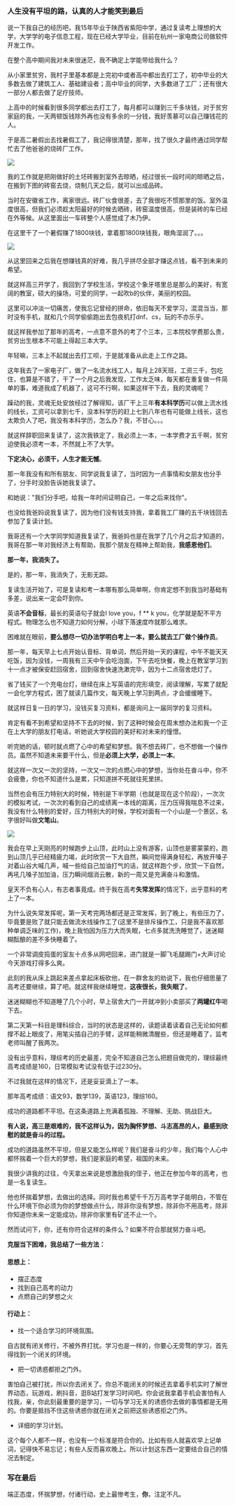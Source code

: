 ###  人生没有平坦的路，认真的人才能笑到最后

说一下我自己的经历吧，我15年毕业于陕西省紫阳中学，通过复读考上理想的大学，大学学的电子信息工程，现在已经大学毕业，目前在杭州一家电商公司做软件开发工作。

在整个高中期间我对未来很迷茫，我不确定上学能带给我什么？

从小家里贫穷，我村子里基本都是上完初中或者高中都出去打工了，初中毕业的大多数去做了建筑工人、基础建设者；高中毕业的同学，大多数进了工厂；还有很大一部分人都去做了足疗技师。

上高中的时候看到很多同学都出去打工了，每月都可以赚到三千多块钱，对于贫穷家庭的我，一天两顿饭钱除外再也没有多余的一分钱，我好羡慕可以自己赚钱花的人。

于是高二暑假出去找暑假工了，我记得很清楚，那年，找了很久才最终通过同学帮忙去了他爸爸的烧砖厂工作。

![](https://tva1.sinaimg.cn/large/00831rSTgy1gcdif9xh5uj30p00gotas.jpg)

我的工作就是把刚做好的土坯砖搬到室外去晾晒，经过很长一段时间的晾晒之后，在搬到下图的砖窑去烧，烧制几天之后，就可以出成品砖。

当时在安徽省工作，离家很远。砖厂伙食很差，去了我很吃不惯那里的饭。室外温度很高，但我们必须趁太阳最好的时候去晒砖，砖窑温度很高，但是装砖的车已经在外等候。从这里面出一车砖整个人感觉成了木乃伊。

在这里干了一个暑假赚了1800块钱，拿着那1800块钱我，眼角湿润了。。。

![](https://tva1.sinaimg.cn/large/00831rSTgy1gcdif8we7xj3076070dfv.jpg)

从这里回来之后我在想赚钱真的好难，我几乎拼尽全部才赚这点钱，看不到未来的希望。

就这样高三开学了，我回到了学校生活，学校这个象牙塔里总是那么的美好，有宽阔的教室，硕大的操场，可爱的同学，一起吹b的伙伴，美丽的校园。

这里可以冲淡一切痛苦，使我忘记曾经的拼命，依旧每天不爱学习，混混当当，那时没有手机，就和几个同学偷偷跑出去包夜机打dnf、cs，玩的不亦乐乎。

就这样我参加了那年的高考，一点意不意外的考了个三本，三本院校学费那么贵，贫穷出生根本不可能上得起三本大学。

年轻嘛，三本上不起就出去打工呗，于是就准备从此走上工作之路。

这年我去了一家电子厂，做了一名流水线工人，每月上28天班，工资三千，包吃住，也算是不错了，干了一个月之后我发现，工作太乏味，每天都在重复做一件简单的事，难道我成了机器了，这可不行啊，如果这样干下去，我的灵魂呢？

躁动的我，灵魂无处安放经过了解得知，该厂干上三年**有本科学历**可以做上流水线的线长，工资可以拿到七千，没本科学历的赶上七到八年也有可能做上线长，这也太欺负人了吧，我没有本科学历，怎么办？我，不甘心。。。

就这样辞职回来复读了，这次我铁定了，我必须上一本，一本学费才五千啊，贫穷迫使我必须考一本，不然就上不了大学。

**下定决心，必须干，人生才能无憾**。

那一年我没有和所有朋友、同学说我复读了，当时因为一点事情和女朋友也分手了，分手时没脸告诉她我复读了。

和她说："我们分手吧，给我一年时间证明自己，一年之后来找你"。

也没给我爸妈说我复读了，因为他们没有钱支持我，拿着我工厂赚的五千块钱回去参加了复读计划。

我哥还有一个大学同学知道我复读了，我爸妈也是在我学了几个月之后才知道的，我哥在那一年对我经济上有帮助，我那个朋友在精神上帮助我，**我感恩他们**。

**那一年，我消失了。**

是的，那一年，我消失了，无影无踪。

复读生活开始了，可是复读和考一本哪有那么简单啊，你肯定想不到我当时基础有多差，说出来一定会吓到你。

英语**不会音标**，最长的英语句子就会I love you，f ** k you，化学就是配不平方程式。物理怎么也不知道力如何分解，小球下落速度咋就那么难求。

困难就在眼前，**要么想尽一切办法学明白考上一本，要么就去工厂做个操作员**。

那一年，每天早上七点开始认音标、背单词，然后开始一天的课程，中午不能天天吃饭，因为没钱，一周我有三天中午会吃泡面，下午去吃快餐，晚上在教室学习到十一点才被保安赶回宿舍，回到宿舍快速洗漱完毕，因为十二点宿舍熄灯了。

省了钱买了一个充电台灯，继续在床上写英语的完形填空，阅读理解，写累了就配一会化学方程式，困了就读几篇作文，每天晚上学习到两点，才会缓缓睡下。

就这样日复一日的学习，没钱买复习资料，都是询问上一届同学的复习资料。

肯定有看不到希望和坚持不下去的时候，到了这种时候会在周末想办法和我一个正在上大学的朋友打电话，听她说大学校园的美好和对未来的憧憬。

听完她的话，顿时就点燃了心中的希望和梦想。我不想去砖厂，也不想做一个操作员。虽然不知道未来要干什么，但是**必须上大学，必须上一本**。

就这样一次又一次的坚持，一次又一次的点燃心中的梦想，当你处在奋斗中，你不会疲惫，你也不知道什么是累，只知道拼不死就往死里拼。

当然也会有压力特别大的时候，特别是下半学期（也就是现在这个阶段），一次次的模拟考试，一次次的看到自己的成绩离一本线的距离，压力压得我喘息不过来，我没有什么特别的爱好，压力特别大的时候，学校对面有一个小山是一个景区，名字很好叫做**文笔山**。

![](https://tva1.sinaimg.cn/large/00831rSTgy1gcdif9ebyij30hs0bx758.jpg)

 我会在早上天刚亮的时候跑步上山顶，此时山上没有游客，山顶也是雾蒙蒙的，跑到山顶几乎已经精疲力竭，此时欣赏一下大自然，瞬间觉得满身轻松，再放开嗓子对着山谷大喊几声，喊一些给自己加油打气的话，就这样跑个步，欣赏一下自然，再吼几嗓子加加油，压力瞬间烟消云散，新的一周又是充满奋斗和激情。

皇天不负有心人，有志者事竟成。终于我在高考**失常发挥**的情况下，出乎意料的考上了一本。

为什么说失常发挥呢，第一天考完两场都还是正常发挥，到了晚上，有些压力了，毕竟要是败了就只能去做流水线操作工了(这里不是排斥操作工，只是我不喜欢那种单调乏味的工作)，晚上我怕因为压力大而失眠，七点多就洗洗睡觉了，迷迷糊糊酝酿的差不多快睡着了。

一个非常调皮捣蛋的室友十点多从网吧回来，进门就是一脚飞毛腿踢门+大声讨论今天游戏打得多么爽。

此刻的我从床上跳起来差点拿起床板砍他，在一群舍友的劝说下，我也仔细思量了高考还要继续，算了吧。就这样我继续睡觉，**这夜很长，我失眠了**。

迷迷糊糊也不知道睡了几个小时，早上宿舍大门一开就冲到小卖部买了**两罐红牛**喝下去。

第二天第一科目是理科综合，当时的状态是这样的，读题读着读着自己无论如何都撑不起上眼皮了，用笔尖插自己的手臂，这样能稍微清醒些，但还是睡着了，监考老师叫醒了我两次。

没有出乎意料，理综考的历史最差，完全不知道自己怎么把题目做完的，理综最终高考成绩是160，日常模拟考试没有低于过230分。

不过我就在这样的情况下，还是妥妥滴上了一本。

那年高考成绩：语文93，数学139，英语123，理综160。

成功的道路都不平坦。在这条道路上充满着孤独、不理解、无助、挑战巨大。

**有人说，高三是艰难的，我不这样认为，因为胸怀梦想、斗志高昂的人，最感到欣慰的就是奋斗的过程。**

成功的道路虽然不平坦，但是又能怎么样呢？我们是奋斗的少年，我们每个人心中都怀揣着一个巨大的梦想，我们是家庭的希望，祖国的未来。

我很少讲我的过往，今天拿出来说是想激励我的侄子，他正在参加今年的高考，也是一名复读生。

他也怀揣着梦想，去做出的选择。同时我也希望千千万万高考学子能明白，不管在什么环境下你必须为你的梦想做点什么，除非你没有梦想，除非你不用高考，除非你知道你未来一定能成功，除非你家里有矿还不止一个。

然而试问下，你，还有你符合这样的条件么？如果不符合那就努力奋斗吧。

**克服当下困难，我总结了一些方法：**

#### 思想上：

- 摆正态度
- 找到自己高考的动力
- 点燃自己的梦想之火

#### 行动上：

- 找一个适合学习的环境氛围。

自古就有闭关修行，不被外界打扰。学习也是一样的，你要心无旁骛的学习，首先得找到一个闭关的环境。

- 把一切诱惑都拒之门外。

害怕自己被打扰，所以你去闭关了。你总不能闭关的时候还去拿着手机实时了解世界动态，玩游戏，刷抖音，逛B站打发学习时间吧。你会说我拿着手机会害怕有人找我，亲，你此刻最重要的是学习，一切与学习无关的诱惑你去做的事情都是无用的。你要是抵挡不住这些诱惑你就在闭关之前把这些诱惑拒之门外。

- 详细的学习计划。

这个每个人都不一样，也没有一个标准是符合你的。比如有些人就喜欢早上记单词，记得快不易忘记；有些人反而喜欢晚上。所以计划这东西一定要结合自己的情况去制定。

### 写在最后

端正态度，怀揣梦想，付诸行动，史上最惨考生，**你**，注定不凡。



